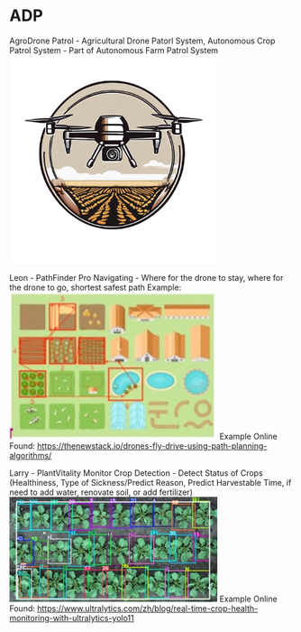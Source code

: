 # ADP
AgroDrone Patrol - Agricultural Drone Patorl System, Autonomous Crop Patrol System - Part of Autonomous Farm Patrol System
<img src="/Logo/v0.1.png" alt="Logo" width="369"/>

Leon - PathFinder Pro
Navigating - Where for the drone to stay, where for the drone to go, shortest safest path
Example:
<img src="/Example/PFP.jpg" alt="PFP" width="369"/>
Example Online Found:
https://thenewstack.io/drones-fly-drive-using-path-planning-algorithms/

Larry - PlantVitality Monitor
Crop Detection - Detect Status of Crops (Healthiness, Type of Sickness/Predict Reason, Predict Harvestable Time, if need to add water, renovate soil, or add fertilizer)
<img src="/Example/PVM.jpg" alt="PFP" width="369"/>
Example Online Found:
https://www.ultralytics.com/zh/blog/real-time-crop-health-monitoring-with-ultralytics-yolo11
